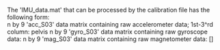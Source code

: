 The 'IMU_data.mat' that can be processed by the calibration file has the following form:  
  n by 9  'acc_S03' data matrix containing raw accelerometer data; 1st-3^rd column: pelvis 
  n by 9  'gyro_S03' data matrix containing raw gyroscope data: 
  n by 9  'mag_S03' data matrix containing raw magnetometer data: []   
